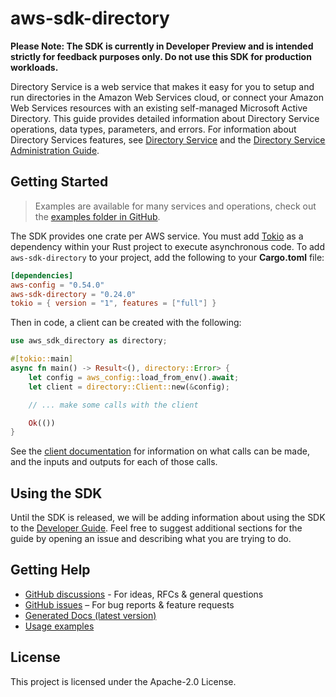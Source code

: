 # aws-sdk-directory

**Please Note: The SDK is currently in Developer Preview and is intended strictly for
feedback purposes only. Do not use this SDK for production workloads.**

Directory Service is a web service that makes it easy for you to setup and run directories in the Amazon Web Services cloud, or connect your Amazon Web Services resources with an existing self-managed Microsoft Active Directory. This guide provides detailed information about Directory Service operations, data types, parameters, and errors. For information about Directory Services features, see [Directory Service](https://aws.amazon.com/directoryservice/) and the [Directory Service Administration Guide](http://docs.aws.amazon.com/directoryservice/latest/admin-guide/what_is.html).

## Getting Started

> Examples are available for many services and operations, check out the
> [examples folder in GitHub](https://github.com/awslabs/aws-sdk-rust/tree/main/examples).

The SDK provides one crate per AWS service. You must add [Tokio](https://crates.io/crates/tokio)
as a dependency within your Rust project to execute asynchronous code. To add `aws-sdk-directory` to
your project, add the following to your **Cargo.toml** file:

```toml
[dependencies]
aws-config = "0.54.0"
aws-sdk-directory = "0.24.0"
tokio = { version = "1", features = ["full"] }
```

Then in code, a client can be created with the following:

```rust
use aws_sdk_directory as directory;

#[tokio::main]
async fn main() -> Result<(), directory::Error> {
    let config = aws_config::load_from_env().await;
    let client = directory::Client::new(&config);

    // ... make some calls with the client

    Ok(())
}
```

See the [client documentation](https://docs.rs/aws-sdk-directory/latest/aws_sdk_directory/client/struct.Client.html)
for information on what calls can be made, and the inputs and outputs for each of those calls.

## Using the SDK

Until the SDK is released, we will be adding information about using the SDK to the
[Developer Guide](https://docs.aws.amazon.com/sdk-for-rust/latest/dg/welcome.html). Feel free to suggest
additional sections for the guide by opening an issue and describing what you are trying to do.

## Getting Help

* [GitHub discussions](https://github.com/awslabs/aws-sdk-rust/discussions) - For ideas, RFCs & general questions
* [GitHub issues](https://github.com/awslabs/aws-sdk-rust/issues/new/choose) – For bug reports & feature requests
* [Generated Docs (latest version)](https://awslabs.github.io/aws-sdk-rust/)
* [Usage examples](https://github.com/awslabs/aws-sdk-rust/tree/main/examples)

## License

This project is licensed under the Apache-2.0 License.


